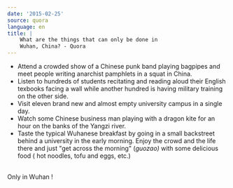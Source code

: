 ```yaml
---
date: '2015-02-25'
source: quora
language: en
title: |
    What are the things that can only be done in
    Wuhan, China? - Quora
---
```


-   Attend a crowded show of a Chinese punk band playing bagpipes and
    meet people writing anarchist pamphlets in a squat in China.
-   Listen to hundreds of students recitating and reading aloud their
    English texbooks facing a wall while another hundred is having
    military training on the other side.
-   Visit eleven brand new and almost empty university campus in a
    single day.
-   Watch some Chinese business man playing with a dragon kite for an
    hour on the banks of the Yangzi river.
-   Taste the typical Wuhanese breakfast by going in a small backstreet
    behind a university in the early morning. Enjoy the crowd and the
    life there and just \"get across the morning\" (*guozao)* with some
    delicious food ( hot noodles, tofu and eggs, etc.)

\
Only in Wuhan !
